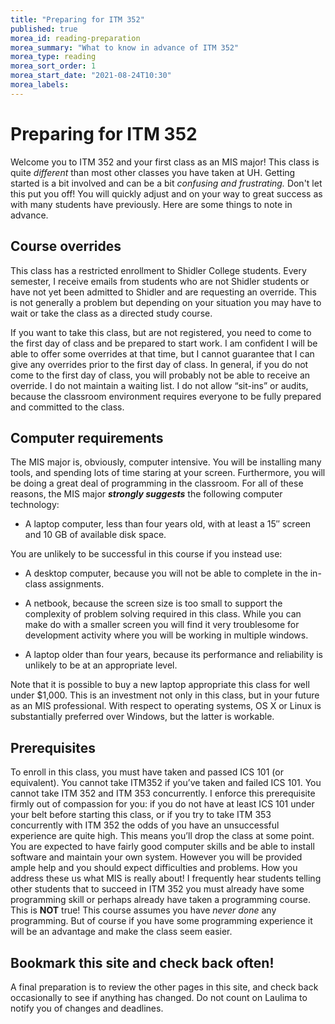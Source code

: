 ```yaml
---
title: "Preparing for ITM 352"
published: true
morea_id: reading-preparation
morea_summary: "What to know in advance of ITM 352"
morea_type: reading
morea_sort_order: 1
morea_start_date: "2021-08-24T10:30"
morea_labels:
---
```


# Preparing for ITM 352

Welcome you to ITM 352 and your first class as an MIS major! 
This class is quite *different* than most other classes you have taken at UH. Getting started is
a bit involved and can be a bit *confusing and frustrating.* Don't let this put you off!
You will quickly adjust and on your way to great success as with many students have
previously.  Here are some
things to note in advance. 

## Course overrides

This class has a restricted
enrollment to Shidler College students. Every
semester, I receive emails from students who are not Shidler students or have not 
yet been admitted to Shidler and are requesting an override. This is not generally a
problem but depending on your situation you may have to wait or take the class as a
directed study course.

If you want to take this class, but are
not registered, you need to come to the first day of class and be
prepared to start work. I am confident I will be able to offer some overrides
at that time, but I cannot guarantee that I can give any overrides prior to
the first day of class. In general, if you do not come to the first day of
class, you will probably not be able to receive an override. I do not maintain
a waiting list. I do not allow “sit-ins” or audits, because the classroom
environment requires everyone to be fully prepared and committed to the class.

## Computer requirements

The MIS major is, obviously, computer
intensive. You will be installing many tools, and spending lots of time
staring at your screen. Furthermore, you will be doing a great deal of
programming in the classroom. For all of these reasons, the MIS major
***strongly suggests*** the following computer technology:

  * A laptop computer, less than four years old, with at least a 15″ screen and 10 GB of available disk space. 
  
You are unlikely to be successful in this course if you instead use:

  * A desktop computer, because you will not be able to complete in the in-class assignments.
  * A netbook, because the screen size is too small to support the complexity of problem solving required in this class. While you can make do with a smaller screen you will find it very troublesome for development activity where you will be working in multiple windows.

  * A laptop older than four years, because its performance and reliability is unlikely to be at an appropriate level.

Note that it is possible to buy a new laptop appropriate this class for well under
$1,000. This is an investment not only in this class, but in your future as an MIS
professional. With respect to operating systems, OS X or
Linux is substantially preferred over Windows, but the latter is workable. 

## Prerequisites

To enroll in
this class, you must have taken and passed ICS 101 (or equivalent). You cannot
take ITM352 if you’ve taken and failed ICS 101. You cannot take ITM 352 and
ITM 353 concurrently. I enforce this prerequisite firmly out of compassion for
you: if you do not have at least ICS 101 under your belt before starting this
class, or if you try to take ITM 353 concurrently with ITM 352 the odds of you have an 
unsuccessful experience are quite high. This
means you’ll drop the class at some point. You are expected to have fairly good 
computer skills and be able to install software and maintain your own system. However 
you will be provided ample help and you should expect difficulties and problems. How you address 
these us what MIS is really about! I frequently hear students telling other students that 
to succeed in ITM 352 you must already have some programming skill or perhaps already have
taken a programming course. This is **NOT** true! This course assumes you have *never done* 
any programming. But of course if you have some programming experience it will be an advantage and make the class
seem easier. 

## Bookmark this site and check back often!

A final preparation is to review the other pages in this site,
and check back occasionally to see if anything has changed. Do not count on Laulima to
notify you of changes and deadlines.


